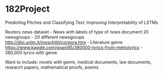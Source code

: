 # 182Project

Predicting Pitches and Classifying Text: Improving Interpretability of LSTMs

Reuters news dataset - News with labels of type of news document
20 newsgroups - 20 different newsgroups 
http://disi.unitn.it/moschitti/corpora.htm - Literature genre
https://www.kaggle.com/gyani95/380000-lyrics-from-metrolyrics - 380,000 lyrics with genre 

Want to include: novels with genre, medical documents, law documents, research papers, mathematical proofs, poems
